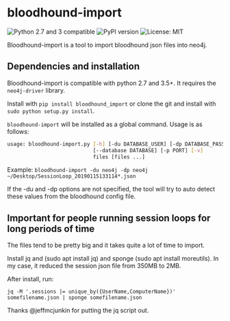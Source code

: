 # bloodhound-import

![Python 2.7 and 3 compatible](https://img.shields.io/badge/python-2.7%2C%203.x-blue.svg)
![PyPI version](https://img.shields.io/pypi/v/bloodhound_import.svg)
![License: MIT](https://img.shields.io/pypi/l/bloodhound_import.svg)

Bloodhound-import is a tool to import bloodhound json files into neo4j.

## Dependencies and installation
Bloodhound-import is compatible with python 2.7 and 3.5+. It requires the `neo4j-driver` library.

Install with `pip install bloodhound_import` or clone the git and install with `sudo python setup.py install`.

`bloodhound-import` will be installed as a global command. Usage is as follows:

```bash
usage: bloodhound-import.py [-h] [-du DATABASE_USER] [-dp DATABASE_PASSWORD]
                            [--database DATABASE] [-p PORT] [-v]
                            files [files ...]
```

Example:
`bloodhound-import -du neo4j -dp neo4j ~/Desktop/SessionLoop_20190115133114*.json`

If the -du and -dp options are not specified, the tool will try to auto detect these values from the bloodhound config file.

## Important for people running session loops for long periods of time
  The files tend to be pretty big and it takes quite a lot of time to import.

Install jq and (sudo apt install jq) and sponge (sudo apt install moreutils). In my case, it reduced the session json file from 350MB to 2MB.

After install, run:

`jq -M '.sessions |= unique_by({UserName,ComputerName})' somefilename.json | sponge somefilename.json`

Thanks @jeffmcjunkin for putting the jq script out.
